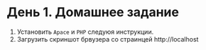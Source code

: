 # День 1. Домашнее задание

1.  Установить `Apace` и `PHP` следуюя инструкции.
2.  Загрузить скриншот брвузера со страинцей http://localhost